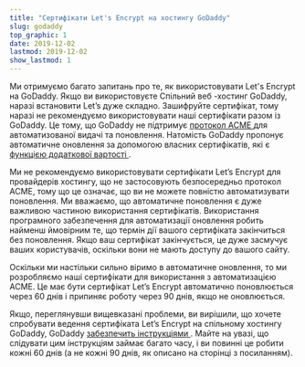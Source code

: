 ```yaml
---
title: "Сертифікати Let's Encrypt на хостингу GoDaddy"
slug: godaddy
top_graphic: 1
date: 2019-12-02
lastmod: 2019-12-02
show_lastmod: 1
---
```



Ми отримуємо багато запитань про те, як використовувати Let's Encrypt на GoDaddy. Якщо ви використовуєте Спільний веб -хостинг GoDaddy, наразі встановити Let’s дуже складно. Зашифруйте сертифікат, тому наразі не рекомендуємо використовувати наші сертифікати разом із GoDaddy. Це тому, що GoDaddy не підтримує [ протокол ACME ](https://tools.ietf.org/html/rfc8555) для автоматизованої видачі та поновлення. Натомість GoDaddy пропонує автоматичне оновлення за допомогою власних сертифікатів, які є [ функцією додаткової вартості ](https://www.godaddy.com/web-security/ssl-certificate).

Ми не рекомендуємо використовувати сертифікати Let’s Encrypt для провайдерів хостингу, що не застосовують безпосередньо протокол ACME, тому що це означає, що ви не можете повністю автоматизувати поновлення. Ми вважаємо, що автоматичне поновлення є дуже важливою частиною використання сертифікатів. Використання програмного забезпечення для автоматизації оновлення робить найменш ймовірним те, що термін дії вашого сертифіката закінчиться без поновлення. Якщо ваш сертифікат закінчується, це дуже засмучує ваших користувачів, оскільки вони не мають доступу до вашого сайту.

Оскільки ми настільки сильно віримо в автоматичне оновлення, то ми розробляємо наші сертифікати для використання з автоматизацією ACME. Це має бути сертифікат Let’s Encrypt автоматично поновлюється через 60 днів і припиняє роботу через 90 днів, якщо не оновлюється.

Якщо, переглянувши вищевказані проблеми, ви вирішили, що хочете спробувати ведення сертифіката Let’s Encrypt на спільному хостингу GoDaddy, GoDaddy [ забезпечить інструкціями ](https://www.godaddy.com/help/install-a-lets-encrypt-certificate-on-your-cpanel-hosting-account-28023). Майте на увазі, що слідувати цим інструкціям займає багато часу, і ви повинні це робити кожні 60 днів (а не кожні 90 днів, як описано на сторінці з посиланням).
